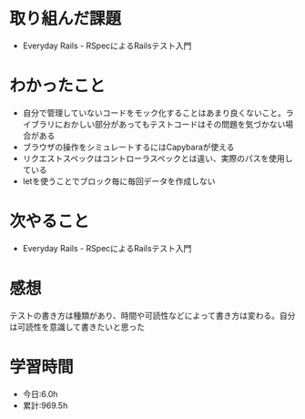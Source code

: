 # 取り組んだ課題
- Everyday Rails - RSpecによるRailsテスト入門
# わかったこと
- 自分で管理していないコードをモック化することはあまり良くないこと。ライブラリにおかしい部分があってもテストコードはその問題を気づかない場合がある
- ブラウザの操作をシミュレートするにはCapybaraが使える
- リクエストスペックはコントローラスペックとは違い、実際のパスを使用している
- letを使うことでブロック毎に毎回データを作成しない
# 次やること
- Everyday Rails - RSpecによるRailsテスト入門
# 感想
テストの書き方は種類があり、時間や可読性などによって書き方は変わる。自分は可読性を意識して書きたいと思った
# 学習時間
- 今日:6.0h
- 累計:969.5h